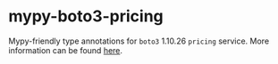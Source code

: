 # mypy-boto3-pricing

Mypy-friendly type annotations for `boto3` 1.10.26 `pricing` service.
More information can be found [here](https://github.com/vemel/mypy_boto3).